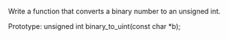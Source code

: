 Write a function that converts a binary number to an unsigned int.

Prototype: unsigned int binary_to_uint(const char *b);
